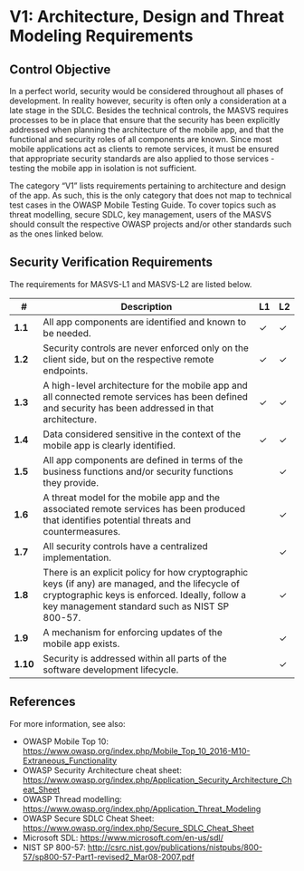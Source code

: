 # V1: Architecture, Design and Threat Modeling Requirements

## Control Objective

In a perfect world, security would be considered throughout all phases of development. In reality however, security is often only a consideration at a late stage in the SDLC. Besides the technical controls, the MASVS requires processes to be in place that ensure that the security has been explicitly addressed when planning the architecture of the mobile app, and that the functional and security roles of all components are known. Since most mobile applications act as clients to remote services, it must be ensured that appropriate security standards are also applied to those services - testing the mobile app in isolation is not sufficient.

The category “V1” lists requirements pertaining to architecture and design of the app. As such, this is the only category that does not map to technical test cases in the OWASP Mobile Testing Guide. To cover topics such as threat modelling, secure SDLC, key management, users of the MASVS should consult the respective OWASP projects and/or other standards such as the ones linked below.

## Security Verification Requirements

The requirements for MASVS-L1 and MASVS-L2 are listed below.

| # | Description | L1 | L2 |
| --- | --- | --- | --- |
| **1.1** | All app components are identified and known to be needed. | ✓ | ✓ |
| **1.2** | Security controls are never enforced only on the client side, but on the respective remote endpoints. | ✓ | ✓ |
| **1.3** | A high-level architecture for the mobile app and all connected remote services has been defined and security has been addressed in that architecture. | ✓ | ✓ |
| **1.4** | Data considered sensitive in the context of the mobile app is clearly identified. | ✓ | ✓ |
| **1.5** | All app components are defined in terms of the business functions and/or security functions they provide. |   | ✓ |
| **1.6** | A threat model for the mobile app and the associated remote services has been produced that identifies potential threats and countermeasures. |   | ✓ |
| **1.7** | All security controls have a centralized implementation. |   | ✓ |
| **1.8** | There is an explicit policy for how cryptographic keys (if any) are managed, and the lifecycle of cryptographic keys is enforced. Ideally, follow a key management standard such as NIST SP 800-57. |   | ✓ |
| **1.9** | A mechanism for enforcing updates of the mobile app exists. |   | ✓ |
| **1.10** | Security is addressed within all parts of the software development lifecycle. |   | ✓ |

<div style="page-break-after: always;"></div>

## References

For more information, see also:

- OWASP Mobile Top 10: https://www.owasp.org/index.php/Mobile_Top_10_2016-M10-Extraneous_Functionality
- OWASP Security Architecture cheat sheet: https://www.owasp.org/index.php/Application_Security_Architecture_Cheat_Sheet
- OWASP Thread modelling: https://www.owasp.org/index.php/Application_Threat_Modeling
- OWASP Secure SDLC Cheat Sheet: https://www.owasp.org/index.php/Secure_SDLC_Cheat_Sheet
- Microsoft SDL: https://www.microsoft.com/en-us/sdl/
- NIST SP 800-57: http://csrc.nist.gov/publications/nistpubs/800-57/sp800-57-Part1-revised2_Mar08-2007.pdf

